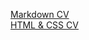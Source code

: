 <a href="https://gutori.github.io/rsschool-cv/cv">Markdown CV</a>
<br>
<a href="https://gutori.github.io/rsschool-cv/">HTML & CSS CV</a>